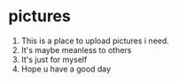 # pictures
1. This is a place to upload pictures i need.
2. It's maybe meanless to others
3. It's just for myself
4. Hope u have a good day
